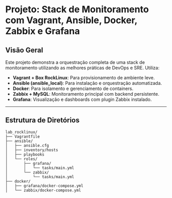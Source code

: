 # Projeto: Stack de Monitoramento com Vagrant, Ansible, Docker, Zabbix e Grafana

## Visão Geral
Este projeto demonstra a orquestração completa de uma stack de monitoramento utilizando as melhores práticas de DevOps e SRE. Utiliza:

- **Vagrant + Box RockLinux**: Para provisionamento de ambiente leve.
- **Ansible (ansible_local)**: Para instalação e orquestração automatizada.
- **Docker**: Para isolamento e gerenciamento de containers.
- **Zabbix + MySQL**: Monitoramento principal com backend persistente.
- **Grafana**: Visualização e dashboards com plugin Zabbix instalado.

---

## Estrutura de Diretórios
```
lab_rocklinux/
├── Vagrantfile
├── ansible/
│   ├── ansible.cfg   
│   ├── inventory/hosts
│   ├── playbooks
│   └── roles/
│       ├── grafana/
│       │   └── tasks/main.yml
│       └── zabbix/
│           └── tasks/main.yml
├── docker/
│   ├── grafana/docker-compose.yml
│   └── zabbix/docker-compose.yml
```
